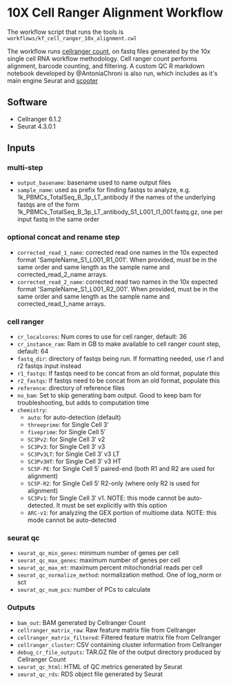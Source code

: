 # 10X Cell Ranger Alignment Workflow

The workflow script that runs the tools is `workflows/kf_cell_ranger_10x_alignment.cwl`

The workflow runs [cellranger count](https://support.10xgenomics.com/single-cell-gene-expression/software/pipelines/6.0/using/count),
on fastq files generated by the 10x single cell RNA workflow methodology.
Cell ranger count performs alignment, barcode counting, and filtering.
A custom QC R markdown notebook developed by @AntoniaChroni is also run, which includes as it's main engine Seurat and [scooter](https://github.com/igordot/scooter)

## Software

- Cellranger 6.1.2
- Seurat 4.3.0.1

## Inputs
### multi-step
 - `output_basename`: basename used to name output files
 - `sample_name`: used as prefix for finding fastqs to analyze, e.g. 1k_PBMCs_TotalSeq_B_3p_LT_antibody if the names of the underlying fastqs are of the form 1k_PBMCs_TotalSeq_B_3p_LT_antibody_S1_L001_I1_001.fastq.gz, one per input fastq in the same order
### optional concat and rename step
 - `corrected_read_1_name`: corrected read one names in the 10x expected format 'SampleName_S1_L001_R1_001'. When provided, must be in the same order and same length as the sample name and corrected_read_2_name arrays.
 - `corrected_read_2_name`: corrected read two names in the 10x expected format 'SampleName_S1_L001_R2_001'. When provided, must be in the same order and same length as the sample name and corrected_read_1_name arrays.
### cell ranger
 - `cr_localcores`: Num cores to use for cell ranger, default: 36 
 - `cr_instance_ram`: Ram in GB to make available to cell ranger count step, default: 64
 - `fastq_dir`: directory of fastqs being run. If formatting needed, use r1 and r2 fastqs input instead
 - `r1_fastqs`: If fastqs need to be concat from an old format, populate this
 - `r2_fastqs`: If fastqs need to be concat from an old format, populate this
 - `reference`: directory of reference files
 - `no_bam`: Set to skip generating bam output. Good to keep bam for troubleshooting, but adds to computation time
 - `chemistry`:
   - `auto`: for auto-detection (default)
   - `threeprime`: for Single Cell 3′
   - `fiveprime`: for Single Cell 5′
   - `SC3Pv2`: for Single Cell 3′ v2
   - `SC3Pv3`: for Single Cell 3′ v3
   - `SC3Pv3LT`: for Single Cell 3′ v3 LT
   - `SC3Pv3HT`: for Single Cell 3′ v3 HT
   - `SC5P-PE`: for Single Cell 5′ paired-end (both R1 and R2 are used for alignment)
   - `SC5P-R2`: for Single Cell 5′ R2-only (where only R2 is used for alignment)
   - `SC3Pv1`: for Single Cell 3′ v1. NOTE: this mode cannot be auto-detected. It must be set explicitly with this option
   - `ARC-v1`: for analyzing the GEX portion of multiome data. NOTE: this mode cannot be auto-detected
### seurat qc
 - `seurat_qc_min_genes`: minimum number of genes per cell
 - `seurat_qc_max_genes`: maximum number of genes per cell
 - `seurat_qc_max_mt`: maximum percent mitochondrial reads per cell
 - `seurat_qc_normalize_method`: normalization method. One of log_norm or sct
 - `seurat_qc_num_pcs`: number of PCs to calculate

### Outputs
- `bam_out`: BAM generated by Cellranger Count 
- `cellranger_matrix_raw`: Raw feature matrix file from Cellranger
- `cellranger_matrix_filtered`: Filtered feature matrix file from Cellranger
- `cellranger_cluster`: CSV containing cluster information from Cellranger
- `debug_cr_file_outputs`: TAR.GZ file of the output directory produced by Cellranger Count 
- `seurat_qc_html`: HTML of QC metrics generated by Seurat 
- `seurat_qc_rds`: RDS object file generated by Seurat 
